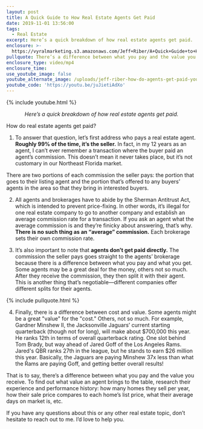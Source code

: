 ```yaml
---
layout: post
title: A Quick Guide to How Real Estate Agents Get Paid
date: 2019-11-01 13:56:00
tags:
  - Real Estate
excerpt: Here’s a quick breakdown of how real estate agents get paid.
enclosure: >-
  https://vyralmarketing.s3.amazonaws.com/Jeff+Riber/A+Quick+Guide+to+How+Real+Estate+Agents+Get+Paid.mp4
pullquote: There’s a difference between what you pay and the value you receive.
enclosure_type: video/mp4
enclosure_time:
use_youtube_image: false
youtube_alternate_image: /uploads/jeff-riber-how-do-agents-get-paid-youtube.png
youtube_code: 'https://youtu.be/juJietiAdXo'
---
```


{% include youtube.html %}

<p style="text-align: center;"><em>Here’s a quick breakdown of how real estate agents get paid.</em></p>

How do real estate agents get paid?

1. To answer that question, let’s first address who pays a real estate agent. **Roughly 99% of the time, it’s the seller.** In fact, in my 12 years as an agent, I can’t ever remember a transaction where the buyer paid an agent’s commission. This doesn’t mean it never takes place, but it’s not customary in our Northeast Florida market.&nbsp;

There are two portions of each commission the seller pays: the portion that goes to their listing agent and the portion that’s offered to any buyers’ agents in the area so that they bring in interested buyers.&nbsp;

2. All agents and brokerages have to abide by the Sherman Antitrust Act, which is intended to prevent price-fixing. In other words, it’s illegal for one real estate company to go to another company and establish an average commission rate for a transaction. If you ask an agent what the average commission is and they’re finicky about answering, that’s why. **There is no such thing as an “average” commission.** Each brokerage sets their own commission rate.&nbsp;

3. It’s also important to note that **agents don’t get paid directly.** The commission the seller pays goes straight to the agents’ brokerage because there is a difference between what you pay and what you get. Some agents may be a great deal for the money, others not so much. After they receive the commission, they then split it with their agent. This is another thing that’s negotiable—different companies offer different splits for their agents. &nbsp;

{% include pullquote.html %}

4. Finally, there is a difference between cost and value. Some agents might be a great "value" for the "cost." Others, not so much. For example, Gardner Minshew II, the Jacksonville Jaguars’ current starting quarterback (though not for long), will make about $700,000 this year. He ranks 12th in terms of overall quarterback rating. One slot behind Tom Brady, but way ahead of Jared Goff of the Los Angeles Rams. Jared's QBR ranks 27th in the league, but he stands to earn $26 million this year. Basically, the Jaguars are paying Minshew 37x less than what the Rams are paying Goff, and getting better overall results\!

That is to say, there’s a difference between what you pay and the value you receive. To find out what value an agent brings to the table, research their experience and performance history: how many homes they sell per year, how their sale price compares to each home’s list price, what their average days on market is, etc.&nbsp;

If you have any questions about this or any other real estate topic, don’t hesitate to reach out to me. I’d love to help you.
